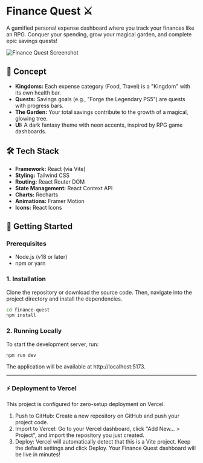 # Finance Quest ⚔️

A gamified personal expense dashboard where you track your finances like an RPG. Conquer your spending, grow your magical garden, and complete epic savings quests!

![Finance Quest Screenshot](https://i.imgur.com/gKzC25E.png)

## 🎯 Concept

-   **Kingdoms:** Each expense category (Food, Travel) is a "Kingdom" with its own health bar.
-   **Quests:** Savings goals (e.g., "Forge the Legendary PS5") are quests with progress bars.
-   **The Garden:** Your total savings contribute to the growth of a magical, glowing tree.
-   **UI:** A dark fantasy theme with neon accents, inspired by RPG game dashboards.

## 🛠️ Tech Stack

-   **Framework:** React (via Vite)
-   **Styling:** Tailwind CSS
-   **Routing:** React Router DOM
-   **State Management:** React Context API
-   **Charts:** Recharts
-   **Animations:** Framer Motion
-   **Icons:** React Icons

## 🚀 Getting Started

### Prerequisites

-   Node.js (v18 or later)
-   npm or yarn

### 1. Installation

Clone the repository or download the source code. Then, navigate into the project directory and install the dependencies.

```bash
cd finance-quest
npm install
```

### 2. Running Locally

To start the development server, run:

```bash
npm run dev
```

The application will be available at http://localhost:5173.

---

### ⚡ Deployment to Vercel

This project is configured for zero-setup deployment on Vercel.

1. Push to GitHub: Create a new repository on GitHub and push your project code.
2. Import to Vercel: Go to your Vercel dashboard, click "Add New... > Project", and import the repository you just created.
3. Deploy: Vercel will automatically detect that this is a Vite project. Keep the default settings and click Deploy. Your Finance Quest dashboard will be live in minutes!